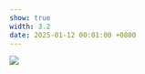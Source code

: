 ```yaml
---
show: true
width: 3.2
date: 2025-01-12 00:01:00 +0800
---
```

<div>
    <img src="{{ 'assets/images/etc/10.JPG' | relative_url }}" class="img-fluid rounded" >
<div>
